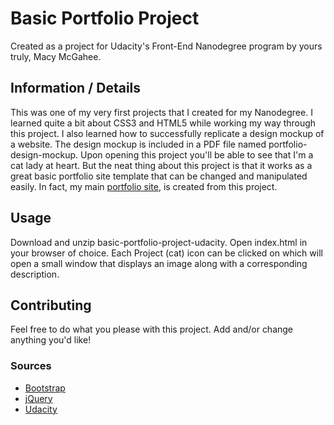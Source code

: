 # Basic Portfolio Project

Created as a project for Udacity's Front-End Nanodegree program by yours truly, Macy McGahee.


## Information / Details

This was one of my very first projects that I created for my Nanodegree. I learned quite a bit about CSS3 and HTML5 while working my way through this project. I also learned how to successfully replicate a design mockup of a website. The design mockup is included in a PDF file named portfolio-design-mockup. Upon opening this project you'll be able to see that I'm a cat lady at heart. But the neat thing about this project is that it works as a great basic portfolio site template that can be changed and manipulated easily. In fact, my main [portfolio site](https://www.macymcgahee.com), is created from this project.


## Usage

Download and unzip basic-portfolio-project-udacity. Open index.html in your browser of choice. Each Project (cat) icon can be clicked on which will open a small window that displays an image along with a corresponding description.  


## Contributing

Feel free to do what you please with this project. Add and/or change anything you'd like!


### Sources

* [Bootstrap](http://getbootstrap.com/)
* [jQuery](http://jquery.com/)
* [Udacity](https://www.udacity.com/)
